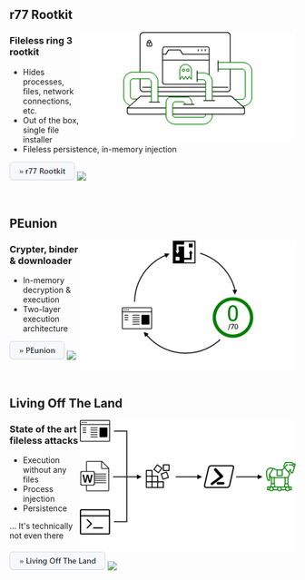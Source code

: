 ## r77 Rootkit

<a href="https://github.com/bytecode77/r77-rootkit"><img width="380" align="right" src="images/r77-rootkit.png"></a>

### Fileless ring 3 rootkit

 - Hides processes, files, network connections, etc.
 - Out of the box, single file installer
 - Fileless persistence, in-memory injection

[![](images/button-r77-rootkit.png)](https://github.com/bytecode77/r77-rootkit "Go to GitHub project page")
[![](https://api.bytecode77.com/github/badge-r77-rootkit.png)](#)

<br />

## PEunion

<a href="https://github.com/bytecode77/pe-union"><img width="380" align="right" src="images/pe-union.png"></a>

### Crypter, binder & downloader

 - In-memory decryption & execution
 - Two-layer execution architecture

[![](images/button-pe-union.png)](https://github.com/bytecode77/pe-union "Go to GitHub project page")
[![](https://api.bytecode77.com/github/badge-pe-union.png)](#)

<br />

## Living Off The Land

<a href="https://github.com/bytecode77/living-off-the-land"><img width="380" align="right" src="images/living-off-the-land.png"></a>

### State of the art fileless attacks

 - Execution without any files
 - Process injection
 - Persistence

... It's technically not even there

[![](images/button-living-off-the-land.png)](https://github.com/bytecode77/living-off-the-land "Go to GitHub project page")
[![](https://api.bytecode77.com/github/badge-living-off-the-land.png)](#)
